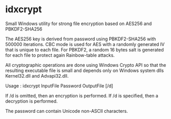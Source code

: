 # idxcrypt
Small Windows utility for strong file encryption based on AES256 and PBKDF2-SHA256

The AES256 key is derived from password using PBKDF2-SHA256 with 500000 iterations.
CBC mode is used for AES with a randomly generated IV that is unique to each file.
For PBKDF2, a random 16 bytes salt is generated for each file to protect again Rainbow-table attacks.

All cryptographic operations are done using Windows Crypto API so that the resulting executable file is small and depends only on Windows system dlls Kernel32.dll and Advapi32.dll.

Usage : idxcrypt InputFile Password OutputFile [/d]

If /d is omitted, then an encryption is performed.
If /d is specified, then a decryption is performed.

The password can contain Unicode non-ASCII characters.
